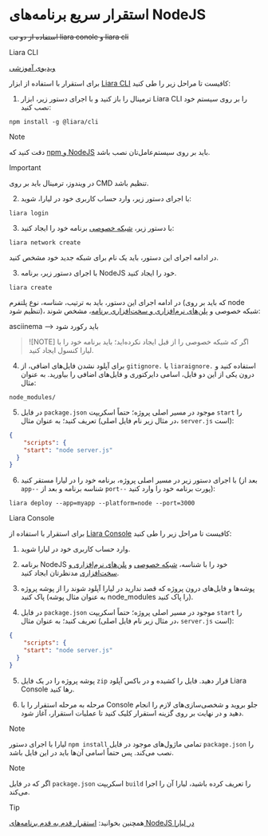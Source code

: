 # استقرار سریع برنامه‌های NodeJS


~~استفاده از دو تب liara conole و liara cli~~

Liara CLI

[ویدیوی آموزشی](https://files.liara.ir/liara/quick-start/nodejs/nodejs-cli.mp4)

برای استقرار با استفاده از ابزار [Liara CLI](../../../../references/liara-cli/about.md) کافیست تا مراحل زیر را طی کنید:

1) ترمینال را باز کنید و با اجرای دستور زیر، ابزار Liara CLI را بر روی سیستم خود نصب کنید:

```
npm install -g @liara/cli
```

> [!NOTE]
> دقت کنید که [npm و NodeJS](https://nodejs.org) باید بر روی سیستم‌عامل‌تان نصب باشد.

> [!IMPORTANT]
> در ویندوز، ترمینال باید بر روی CMD تنظیم باشد.

2) با اجرای دستور زیر، وارد حساب کاربری خود در لیارا، شوید:

```
liara login
```

3) با دستور زیر، [شبکه خصوصی](../../details/private-networks.md) برنامه خود را ایجاد کنید:

```
liara network create
```
در ادامه اجرای این دستور، باید یک نام برای شبکه جدید خود مشخص کنید. 



3) با اجرای دستور زیر، برنامه NodeJS خود را ایجاد کنید.

```
liara create
```
در ادامه اجرای این دستور، باید به ترتیب، شناسه، نوع پلتفرم (که باید بر روی node تنظیم شود)، شبکه خصوصی و [پلن‌های نرم‌افزاری و سخت‌افزاری برنامه](../../details/plans/about.md)، مشخص شوند:

asciinema --> باید رکورد شود

> ![NOTE]
> اگر که شبکه خصوصی را از قبل ایجاد نکرده‌اید؛ باید برنامه خود را با لیارا کنسول ایجاد کنید.

4) برای آپلود نشدن فایل‌های اضافی، از `gitignore.` یا `liaraignore.` استفاده کنید و درون یکی از این دو فایل، اسامی دایرکتوری و فایل‌های اضافی را بیاورید. به عنوان مثال:

```gitignore
node_modules/
```

5) در فایل `package.json` موجود در مسیر اصلی پروژه؛ حتماً اسکریپت `start` را تعریف کنید؛ به عنوان مثال (در مثال زیر نام فایل اصلی، `server.js` است):

```json
{
    "scripts": {
    "start": "node server.js"
  }
}

```

6) با اجرای دستور زیر در مسیر اصلی پروژه، برنامه خود را  در لیارا مستقر کنید (بعد از `app--` شناسه برنامه و بعد از `port--` پورت برنامه خود را وارد کنید):

```
liara deploy --app=myapp --platform=node --port=3000
```

Liara Console

برای استقرار با استفاده از [Liara Console](../../../../references/liara-console/about.md) کافیست تا مراحل زیر را طی کنید:


1) وارد حساب کاربری خود در لیارا شوید.

2) برنامه NodeJS خود را با شناسه، [شبکه خصوصی](../../details/private-networks.md) و [پلن‌های نرم‌افزاری و سخت‌افزاری](../../details/plans/about.md) مدنظرتان ایجاد کنید.

3) پوشه‌ها و فایل‌های درون پروژه که قصد ندارید در لیارا آپلود شوند را از پوشه پروژه پاک کنید (به عنوان مثال پوشه node_modules را پاک کنید).

4) در فایل `package.json` موجود در مسیر اصلی پروژه؛ حتماً اسکریپت `start` را تعریف کنید؛ به عنوان مثال (در مثال زیر نام فایل اصلی، `server.js` است):

```json
{
    "scripts": {
    "start": "node server.js"
  }
}

```

5) پوشه پروژه را در یک فایل `zip` قرار دهید. فایل را کشیده و در باکس آپلود Liara Console رها کنید.

6) مرحله به مرحله استقرار را با Console جلو بروید و شخصی‌سازی‌های لازم را انجام دهید و در نهایت بر روی گزینه استقرار کلیک کنید تا عملیات استقرار، آغاز شود. 

> [!NOTE]
> لیارا با اجرای دستور `npm install` تمامی ماژول‌های موجود در فایل `package.json` را نصب می‌کند. پس حتماً اسامی آن‌ها باید در این فایل باشد.

> [!NOTE]
> اگر که در فایل `package.json` اسکریپت `build` را تعریف کرده باشید، لیارا آن را اجرا می‌کند.

> [!TIP]
> همچنین بخوانید: [استقرار قدم به قدم برنامه‌های NodeJS در لیارا](./how-tos/create-app.md)

